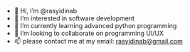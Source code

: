 - 👋 Hi, I’m @rasyidinab
- 👀 I’m interested in software development
- 🌱 I’m currently learning advanced python programming 
- 💞️ I’m looking to collaborate on programming UI/UX
- 📫 please contact me at my email: rasyidinab@gmail.com

<!---
rasyidinab/rasyidinab is a ✨ special ✨ repository because its `README.md` (this file) appears on your GitHub profile.
You can click the Preview link to take a look at your changes.
--->
